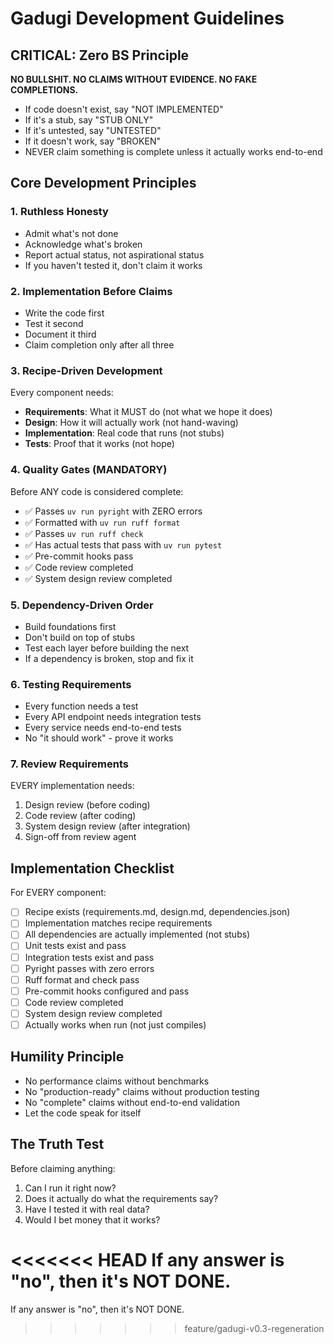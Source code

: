 # Gadugi Development Guidelines

## CRITICAL: Zero BS Principle

**NO BULLSHIT. NO CLAIMS WITHOUT EVIDENCE. NO FAKE COMPLETIONS.**

- If code doesn't exist, say "NOT IMPLEMENTED"
- If it's a stub, say "STUB ONLY"
- If it's untested, say "UNTESTED"
- If it doesn't work, say "BROKEN"
- NEVER claim something is complete unless it actually works end-to-end

## Core Development Principles

### 1. Ruthless Honesty
- Admit what's not done
- Acknowledge what's broken
- Report actual status, not aspirational status
- If you haven't tested it, don't claim it works

### 2. Implementation Before Claims
- Write the code first
- Test it second
- Document it third
- Claim completion only after all three

### 3. Recipe-Driven Development
Every component needs:
- **Requirements**: What it MUST do (not what we hope it does)
- **Design**: How it will actually work (not hand-waving)
- **Implementation**: Real code that runs (not stubs)
- **Tests**: Proof that it works (not hope)

### 4. Quality Gates (MANDATORY)
Before ANY code is considered complete:
- ✅ Passes `uv run pyright` with ZERO errors
- ✅ Formatted with `uv run ruff format`
- ✅ Passes `uv run ruff check`
- ✅ Has actual tests that pass with `uv run pytest`
- ✅ Pre-commit hooks pass
- ✅ Code review completed
- ✅ System design review completed

### 5. Dependency-Driven Order
- Build foundations first
- Don't build on top of stubs
- Test each layer before building the next
- If a dependency is broken, stop and fix it

### 6. Testing Requirements
- Every function needs a test
- Every API endpoint needs integration tests
- Every service needs end-to-end tests
- No "it should work" - prove it works

### 7. Review Requirements
EVERY implementation needs:
1. Design review (before coding)
2. Code review (after coding)
3. System design review (after integration)
4. Sign-off from review agent

## Implementation Checklist

For EVERY component:
- [ ] Recipe exists (requirements.md, design.md, dependencies.json)
- [ ] Implementation matches recipe requirements
- [ ] All dependencies are actually implemented (not stubs)
- [ ] Unit tests exist and pass
- [ ] Integration tests exist and pass
- [ ] Pyright passes with zero errors
- [ ] Ruff format and check pass
- [ ] Pre-commit hooks configured and pass
- [ ] Code review completed
- [ ] System design review completed
- [ ] Actually works when run (not just compiles)

## Humility Principle
- No performance claims without benchmarks
- No "production-ready" claims without production testing
- No "complete" claims without end-to-end validation
- Let the code speak for itself

## The Truth Test
Before claiming anything:
1. Can I run it right now?
2. Does it actually do what the requirements say?
3. Have I tested it with real data?
4. Would I bet money that it works?

<<<<<<< HEAD
If any answer is "no", then it's NOT DONE.
=======
If any answer is "no", then it's NOT DONE.
>>>>>>> feature/gadugi-v0.3-regeneration
